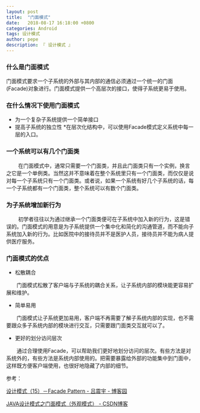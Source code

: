 ```yaml
---
layout: post
title:  "门面模式"
date:   2018-08-17 16:18:00 +0800
categories: Android
tags: 设计模式
author: pepe
description: 『 设计模式 』
---
```


### **什么是门面模式**

门面模式要求一个子系统的外部与其内部的通信必须通过一个统一的门面(Facade)对象进行。门面模式提供一个高层次的接口，使得子系统更易于使用。

### **在什么情况下使用门面模式**

* 为一个复杂子系统提供一个简单接口
* 提高子系统的独立性
*在层次化结构中，可以使用Facade模式定义系统中每一层的入口。

### 一个系统可以有几个门面类
　　
在门面模式中，通常只需要一个门面类，并且此门面类只有一个实例，换言之它是一个单例类。当然这并不意味着在整个系统里只有一个门面类，而仅仅是说对每一个子系统只有一个门面类。或者说，如果一个系统有好几个子系统的话，每一个子系统都有一个门面类，整个系统可以有数个门面类。

### 为子系统增加新行为
　　
初学者往往以为通过继承一个门面类便可在子系统中加入新的行为，这是错误的。门面模式的用意是为子系统提供一个集中化和简化的沟通管道，而不能向子系统加入新的行为。比如医院中的接待员并不是医护人员，接待员并不能为病人提供医疗服务。

### **门面模式的优点**

* 松散耦合

　　门面模式松散了客户端与子系统的耦合关系，让子系统内部的模块能更容易扩展和维护。

* 简单易用

　　门面模式让子系统更加易用，客户端不再需要了解子系统内部的实现，也不需要跟众多子系统内部的模块进行交互，只需要跟门面类交互就可以了。

* 更好的划分访问层次

　　通过合理使用Facade，可以帮助我们更好地划分访问的层次。有些方法是对系统外的，有些方法是系统内部使用的。把需要暴露给外部的功能集中到门面中，这样既方便客户端使用，也很好地隐藏了内部的细节。

参考：

[设计模式（15）－Facade Pattern - 吕震宇 - 博客园](http://www.cnblogs.com/zhenyulu/articles/55992.html)

[JAVA设计模式之门面模式（外观模式） - CSDN博客](https://blog.csdn.net/jason0539/article/details/22775311)